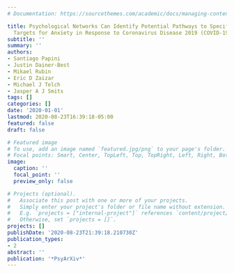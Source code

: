 ```yaml
---
# Documentation: https://sourcethemes.com/academic/docs/managing-content/

title: Psychological Networks Can Identify Potential Pathways to Specific Intervention
  Targets for Anxiety in Response to Coronavirus Disease 2019 (COVID-19)
subtitle: ''
summary: ''
authors:
- Santiago Papini
- Justin Dainer-Best
- Mikael Rubin
- Eric D Zaizar
- Michael J Telch
- Jasper A J Smits
tags: []
categories: []
date: '2020-01-01'
lastmod: 2020-08-23T16:39:18-05:00
featured: false
draft: false

# Featured image
# To use, add an image named `featured.jpg/png` to your page's folder.
# Focal points: Smart, Center, TopLeft, Top, TopRight, Left, Right, BottomLeft, Bottom, BottomRight.
image:
  caption: ''
  focal_point: ''
  preview_only: false

# Projects (optional).
#   Associate this post with one or more of your projects.
#   Simply enter your project's folder or file name without extension.
#   E.g. `projects = ["internal-project"]` references `content/project/deep-learning/index.md`.
#   Otherwise, set `projects = []`.
projects: []
publishDate: '2020-08-23T21:39:18.210730Z'
publication_types:
- 2
abstract: ''
publication: '*PsyArXiv*'
---
```


